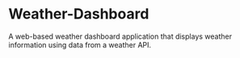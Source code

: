 # Weather-Dashboard
A web-based weather dashboard application that displays weather information using data from a weather API.
